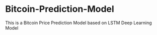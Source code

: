 # Bitcoin-Prediction-Model
This is a Bitcoin Price Prediction Model based on LSTM Deep Learning Model
